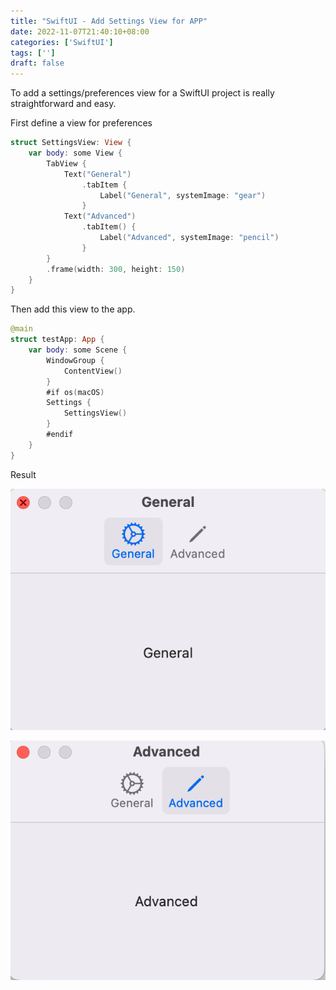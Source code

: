 ```yaml
---
title: "SwiftUI - Add Settings View for APP"
date: 2022-11-07T21:40:10+08:00
categories: ['SwiftUI']
tags: ['']
draft: false
---
```


To add a settings/preferences view for a SwiftUI project is really straightforward and easy.

First define a view for preferences

```swift
struct SettingsView: View {
    var body: some View {
        TabView {
            Text("General")
                .tabItem {
                    Label("General", systemImage: "gear")
                }
            Text("Advanced")
                .tabItem() {
                    Label("Advanced", systemImage: "pencil")
                }
        }
        .frame(width: 300, height: 150)
    }
}
```

Then add this view to the app.

```swift
@main
struct testApp: App {
    var body: some Scene {
        WindowGroup {
            ContentView()
        }
        #if os(macOS)
        Settings {
            SettingsView()
        }
        #endif
    }
}
```

Result

![2022-11-07-pZnCps](https://raw.githubusercontent.com/yistc/images-for-blog-1/main/blog/2022-11-07-pZnCps.png)

![2022-11-07-J77tkJ](https://raw.githubusercontent.com/yistc/images-for-blog-1/main/blog/2022-11-07-J77tkJ.png)

